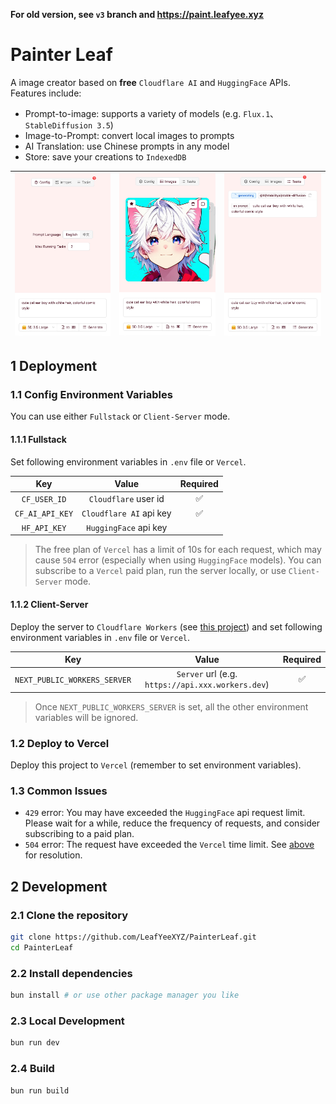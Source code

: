 **For old version, see `v3` branch and <https://paint.leafyee.xyz>**

# Painter Leaf

A image creator based on **free** `Cloudflare AI` and `HuggingFace` APIs. Features include: 

- Prompt-to-image: supports a variety of models (e.g. `Flux.1`、`StableDiffusion 3.5`)
- Image-to-Prompt: convert local images to prompts
- AI Translation: use Chinese prompts in any model
- Store: save your creations to `IndexedDB`

| ![](./readme/1.jpg) | ![](./readme/2.jpg) | ![](./readme/3.jpg) |
| :---: | :---: | :---: |

## 1 Deployment

### 1.1 Config Environment Variables

You can use either `Fullstack` or `Client-Server` mode.

#### 1.1.1 Fullstack

Set following environment variables in `.env` file or `Vercel`.

| Key | Value | Required |
| :---: | :---: | :---: |
| `CF_USER_ID` | `Cloudflare` user id | ✅ |
| `CF_AI_API_KEY` | `Cloudflare AI` api key | ✅ |
| `HF_API_KEY` | `HuggingFace` api key |  |

> The free plan of `Vercel` has a limit of 10s for each request, which may cause `504` error (especially when using `HuggingFace` models). You can subscribe to a `Vercel` paid plan, run the server locally, or use `Client-Server` mode. <span id="vervel-limit-resolution"></span>

#### 1.1.2 Client-Server

Deploy the server to `Cloudflare Workers` (see [this project](https://github.com/LeafYeeXYZ/MyAPIs)) and set following environment variables in `.env` file or `Vercel`.

| Key | Value | Required |
| :---: | :---: | :---: |
| `NEXT_PUBLIC_WORKERS_SERVER` | `Server` url (e.g. `https://api.xxx.workers.dev`) | ✅ |

> Once `NEXT_PUBLIC_WORKERS_SERVER` is set, all the other environment variables will be ignored.

### 1.2 Deploy to Vercel

Deploy this project to `Vercel` (remember to set environment variables).

### 1.3 Common Issues

- `429` error: You may have exceeded the `HuggingFace` api request limit. Please wait for a while, reduce the frequency of requests, and consider subscribing to a paid plan.
- `504` error: The request have exceeded the `Vercel` time limit. See [above](#vervel-limit-resolution) for resolution.

## 2 Development

### 2.1 Clone the repository

```bash
git clone https://github.com/LeafYeeXYZ/PainterLeaf.git
cd PainterLeaf
```

### 2.2 Install dependencies

```bash
bun install # or use other package manager you like
```

### 2.3 Local Development

```bash
bun run dev
```

### 2.4 Build

```bash
bun run build
```
